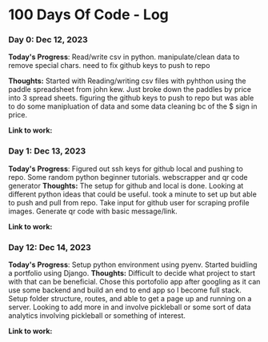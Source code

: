 # 100 Days Of Code - Log

### Day 0: Dec 12, 2023

**Today's Progress**: Read/write csv in python. manipulate/clean data to remove special chars. need to fix github keys to push to repo

**Thoughts:** Started with Reading/writing csv files with pyhthon using the paddle spreadsheet from john kew. Just broke down the paddles by price into 3 spread sheets. figuring the github keys to push to repo but was able to do some manipluation of data and some data cleaning bc of the $ sign in price.

**Link to work:** 

### Day 1: Dec 13, 2023

**Today's Progress**: Figured out ssh keys for github local and pushing to repo. Some random python beginner tutorials. webscrapper and qr code generator
**Thoughts:** The setup for github and local is done. Looking at different python ideas that could be useful. took a minute to set up but able to push and pull from repo. Take input for github user for scraping profile images. Generate qr code with basic message/link.


**Link to work:** 

### Day 12: Dec 14, 2023

**Today's Progress**: Setup python environment using pyenv. Started buidling a portfolio using Django.
**Thoughts:** Difficult to decide what project to start with that can be beneficial. Chose this portofolio app after googling as it can use some backend and build an end to end app so I become full stack. Setup folder structure, routes, and able to get a page up and running on a server. Looking to add more in and involve pickleball or some sort of data analytics involving pickleball or something of interest.


**Link to work:** 

